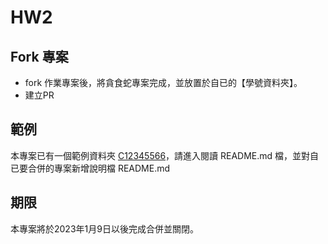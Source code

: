 # HW2
## Fork 專案
- fork 作業專案後，將貪食蛇專案完成，並放置於自已的【學號資料夾】。
- 建立PR

## 範例
本專案已有一個範例資料夾 [C12345566](https://github.com/pychang-ai/112-1_web_hw2_js_game.github.io/tree/main/C12345566)，請進入閱讀 README.md 檔，並對自已要合併的專案新增說明檔 README.md

## 期限
本專案將於2023年1月9日以後完成合併並關閉。
